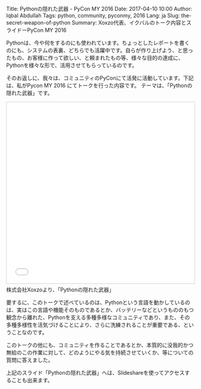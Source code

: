 
Title: Pythonの隠れた武器 - PyCon MY 2016 
Date: 2017-04-10 10:00 
Author: Iqbal Abdullah 
Tags: python, community, pyconmy, 2016 
Lang: ja Slug: the-secret-weapon-of-python 
Summary: Xoxzo代表、イクバルのトーク内容とスライドーPyCon MY 2016

Pythonは、今や何をするのにも使われています。ちょっとしたレポートを書くのにも、システムの表裏、どちらでも活躍中です。自らが作り上げよう、と思ったもの、お客様に作って欲しい、と頼まれたもの等、様々な目的の達成に、Pythonを様々な形で、活用させてもらっているのです。 

そのお返しに、我々は、コミュニティのPyConにて活発に活動しています。下記は、私がPycon MY 2016 にてトークを行った内容です。
テーマは、「Pythonの隠れた武器」です。

<iframe src="//www.slideshare.net/slideshow/embed_code/key/aTy9dSEzoSlVCV" width="595" height="485" frameborder="0" marginwidth="0" marginheight="0" scrolling="no" style="border:1px solid #CCC; border-width:1px; margin-bottom:5px; max-width: 100%;" allowfullscreen> </iframe>
株式会社Xoxzoより、「Pythonの隠れた武器」

要するに、このトークで述べているのは、Pythonという言語を動かしているのは、実はこの言語や機能そのものであるとか、バッテリーなどというもののもつ観念から離れた、Pythonを支える多種多様なコミュニティであり、また、その多種多様性を活気づけることにより、さらに洗練されることが重要である、ということなのです。

このトークの他にも、コミュニティを作ることであるとか、本質的に没我的かつ無給のこの作業に対して、どのようにやる気を持続させていくか、等についての質問に答えました。

上記のスライド「Pythonの隠れた武器」へは、Slideshareを使ってアクセスすることも出来ます。
